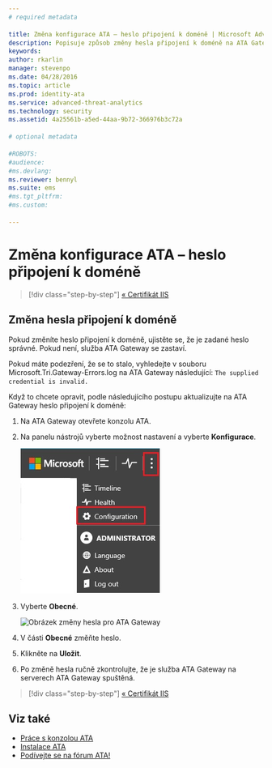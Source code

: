 ```yaml
---
# required metadata

title: Změna konfigurace ATA – heslo připojení k doméně | Microsoft Advanced Threat Analytics
description: Popisuje způsob změny hesla připojení k doméně na ATA Gateway.
keywords:
author: rkarlin
manager: stevenpo
ms.date: 04/28/2016
ms.topic: article
ms.prod: identity-ata
ms.service: advanced-threat-analytics
ms.technology: security
ms.assetid: 4a25561b-a5ed-44aa-9b72-366976b3c72a

# optional metadata

#ROBOTS:
#audience:
#ms.devlang:
ms.reviewer: bennyl
ms.suite: ems
#ms.tgt_pltfrm:
#ms.custom:

---
```


# Změna konfigurace ATA – heslo připojení k doméně

>[!div class="step-by-step"] [« Certifikát IIS](modifying-ata-config-iiscert.md)


## Změna hesla připojení k doméně
Pokud změníte heslo připojení k doméně, ujistěte se, že je zadané heslo správné. Pokud není, služba ATA Gateway se zastaví.

Pokud máte podezření, že se to stalo, vyhledejte v souboru Microsoft.Tri.Gateway-Errors.log na ATA Gateway následující:
`The supplied credential is invalid.`

Když to chcete opravit, podle následujícího postupu aktualizujte na ATA Gateway heslo připojení k doméně:

1.  Na ATA Gateway otevřete konzolu ATA.

2.  Na panelu nástrojů vyberte možnost nastavení a vyberte **Konfigurace**.

    ![Ikona nastavení konfigurace ATA](media/ATA-config-icon.JPG)

3.  Vyberte **Obecné**.

    ![Obrázek změny hesla pro ATA Gateway](media/ATA-GW-change-DC-password.JPG)

4.  V části **Obecné** změňte heslo.

5.  Klikněte na **Uložit**.

6.  Po změně hesla ručně zkontrolujte, že je služba ATA Gateway na serverech ATA Gateway spuštěná.

>[!div class="step-by-step"] [« Certifikát IIS](modifying-ata-config-iiscert.md)

## Viz také
- [Práce s konzolou ATA](working-with-ata-console.md)
- [Instalace ATA](install-ata.md)
- [Podívejte se na fórum ATA!](https://social.technet.microsoft.com/Forums/security/en-US/home?forum=mata)


<!--HONumber=Jun16_HO1-->


